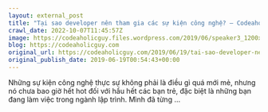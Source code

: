 ```yaml
---
layout: external_post
title: "Tại sao developer nên tham gia các sự kiện công nghệ? – Codeaholicguy"
crawl_date: 2022-10-07T11:45:57Z
image: https://codeaholicguy.files.wordpress.com/2019/06/speaker3_1200x628-1.jpg
blog: https://codeaholicguy.com
original_url: https://codeaholicguy.com/2019/06/19/tai-sao-developer-nen-tham-gia-cac-su-kien-cong-nghe/
original_publish_date: 2019-06-19T00:54:43+00:00
---
```


Những sự kiện công nghệ thực sự không phải là điều gì quá mới mẻ, nhưng nó chưa bao giờ hết hot đối với hầu hết các bạn trẻ, đặc biệt là những bạn đang làm việc trong ngành lập trình. Mình đã từng …